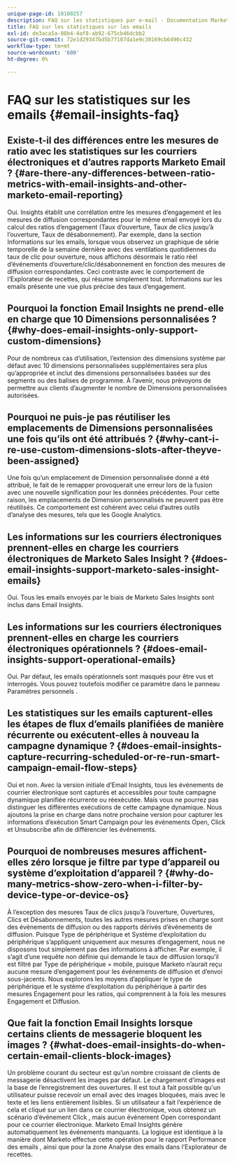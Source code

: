 ```yaml
---
unique-page-id: 10100257
description: FAQ sur les statistiques par e-mail - Documentation Marketo - Documentation du produit
title: FAQ sur les statistiques sur les emails
exl-id: de3aca5a-08b4-4af8-ab92-675cb46dcbb2
source-git-commit: 72e1d29347bd5b77107da1e9c30169cb6490c432
workflow-type: tm+mt
source-wordcount: '600'
ht-degree: 0%

---
```


# FAQ sur les statistiques sur les emails {#email-insights-faq}

## Existe-t-il des différences entre les mesures de ratio avec les statistiques sur les courriers électroniques et d’autres rapports Marketo Email ? {#are-there-any-differences-between-ratio-metrics-with-email-insights-and-other-marketo-email-reporting}

Oui. Insights établit une corrélation entre les mesures d’engagement et les mesures de diffusion correspondantes pour le même email envoyé lors du calcul des ratios d’engagement (Taux d’ouverture, Taux de clics jusqu’à l’ouverture, Taux de désabonnement). Par exemple, dans la section Informations sur les emails, lorsque vous observez un graphique de série temporelle de la semaine dernière avec des ventilations quotidiennes du taux de clic pour ouverture, nous affichons désormais le ratio réel d’événements d’ouverture/clic/désabonnement en fonction des mesures de diffusion correspondantes. Ceci contraste avec le comportement de l’Explorateur de recettes, qui résume simplement tout. Informations sur les emails présente une vue plus précise des taux d’engagement.

## Pourquoi la fonction Email Insights ne prend-elle en charge que 10 Dimensions personnalisées ? {#why-does-email-insights-only-support-custom-dimensions}

Pour de nombreux cas d’utilisation, l’extension des dimensions système par défaut avec 10 dimensions personnalisées supplémentaires sera plus qu’appropriée et inclut des dimensions personnalisées basées sur des segments ou des balises de programme. À l’avenir, nous prévoyons de permettre aux clients d’augmenter le nombre de Dimensions personnalisées autorisées.

## Pourquoi ne puis-je pas réutiliser les emplacements de Dimensions personnalisées une fois qu’ils ont été attribués ? {#why-cant-i-re-use-custom-dimensions-slots-after-theyve-been-assigned}

Une fois qu’un emplacement de Dimension personnalisée donné a été attribué, le fait de le remapper provoquerait une erreur lors de la fusion avec une nouvelle signification pour les données précédentes. Pour cette raison, les emplacements de Dimension personnalisés ne peuvent pas être réutilisés. Ce comportement est cohérent avec celui d’autres outils d’analyse des mesures, tels que les Google Analytics.

## Les informations sur les courriers électroniques prennent-elles en charge les courriers électroniques de Marketo Sales Insight ? {#does-email-insights-support-marketo-sales-insight-emails}

Oui. Tous les emails envoyés par le biais de Marketo Sales Insights sont inclus dans Email Insights.

## Les informations sur les courriers électroniques prennent-elles en charge les courriers électroniques opérationnels ? {#does-email-insights-support-operational-emails}

Oui. Par défaut, les emails opérationnels sont masqués pour être vus et interrogés. Vous pouvez toutefois modifier ce paramètre dans le panneau Paramètres personnels .

## Les statistiques sur les emails capturent-elles les étapes de flux d’emails planifiées de manière récurrente ou exécutent-elles à nouveau la campagne dynamique ? {#does-email-insights-capture-recurring-scheduled-or-re-run-smart-campaign-email-flow-steps}

Oui et non. Avec la version initiale d’Email Insights, tous les événements de courrier électronique sont capturés et accessibles pour toute campagne dynamique planifiée récurrente ou réexécutée. Mais vous ne pourrez pas distinguer les différentes exécutions de cette campagne dynamique. Nous ajoutons la prise en charge dans notre prochaine version pour capturer les informations d’exécution Smart Campaign pour les événements Open, Click et Unsubscribe afin de différencier les événements.

## Pourquoi de nombreuses mesures affichent-elles zéro lorsque je filtre par type d’appareil ou système d’exploitation d’appareil ? {#why-do-many-metrics-show-zero-when-i-filter-by-device-type-or-device-os}

À l’exception des mesures Taux de clics jusqu’à l’ouverture, Ouvertures, Clics et Désabonnements, toutes les autres mesures prises en charge sont des événements de diffusion ou des rapports dérivés d’événements de diffusion. Puisque Type de périphérique et Système d’exploitation du périphérique s’appliquent uniquement aux mesures d’engagement, nous ne disposons tout simplement pas des informations à afficher. Par exemple, il s’agit d’une requête non définie qui demande le taux de diffusion lorsqu’il est filtré par Type de périphérique = mobile, puisque Marketo n’aurait reçu aucune mesure d’engagement pour les événements de diffusion et d’envoi sous-jacents. Nous explorons les moyens d’appliquer le type de périphérique et le système d’exploitation du périphérique à partir des mesures Engagement pour les ratios, qui comprennent à la fois les mesures Engagement et Diffusion.

## Que fait la fonction Email Insights lorsque certains clients de messagerie bloquent les images ? {#what-does-email-insights-do-when-certain-email-clients-block-images}

Un problème courant du secteur est qu’un nombre croissant de clients de messagerie désactivent les images par défaut. Le chargement d’images est la base de l’enregistrement des ouvertures. Il est tout à fait possible qu&#39;un utilisateur puisse recevoir un email avec des images bloquées, mais avec le texte et les liens entièrement lisibles. Si un utilisateur a fait l’expérience de cela et cliqué sur un lien dans ce courrier électronique, vous obtenez un scénario d’événement Click , mais aucun événement Open correspondant pour ce courrier électronique. Marketo Email Insights génère automatiquement les événements manquants. La logique est identique à la manière dont Marketo effectue cette opération pour le rapport Performance des emails , ainsi que pour la zone Analyse des emails dans l’Explorateur de recettes.
